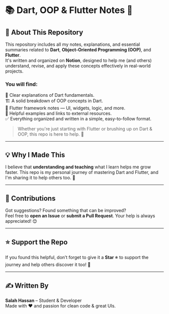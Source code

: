 # 📚 Dart, OOP & Flutter Notes 🚀

## 📌 About This Repository  
This repository includes all my notes, explanations, and essential summaries related to **Dart**, **Object-Oriented Programming (OOP)**, and **Flutter**.  
It's written and organized on **Notion**, designed to help me (and others) understand, revise, and apply these concepts effectively in real-world projects.

### You will find:  
🧠 Clear explanations of Dart fundamentals.  
🏗️ A solid breakdown of OOP concepts in Dart.  
📱 Flutter framework notes — UI, widgets, logic, and more.  
🔗 Helpful examples and links to external resources.  
✅ Everything organized and written in a simple, easy-to-follow format.

> Whether you're just starting with Flutter or brushing up on Dart & OOP, this repo is here to help. 🌟

---

## 💡 Why I Made This  
I believe that **understanding and teaching** what I learn helps me grow faster. This repo is my personal journey of mastering Dart and Flutter, and I'm sharing it to help others too. 💪

---

## 🤝 Contributions  
Got suggestions? Found something that can be improved?  
Feel free to **open an Issue** or **submit a Pull Request**. Your help is always appreciated! 😊

---

## ⭐ Support the Repo  
If you found this helpful, don’t forget to give it a **Star ⭐** to support the journey and help others discover it too! 🚀

---

## ✍️ Written By  
**Salah Hassan** – Student & Developer  
Made with ❤️ and passion for clean code & great UIs.

